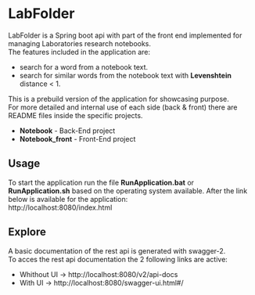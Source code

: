 # LabFolder

LabFolder is a Spring boot api with part of the front end implemented for managing Laboratories research notebooks.
<br>
The features included in the application are:
* search for a word from a notebook text.
* search for similar words from the notebook text with **Levenshtein** distance < 1.

This is a prebuild version of the application for showcasing purpose.<br>
For more detailed and internal use of each side (back & front) there are README files inside the specific projects.<br>
* **Notebook** - Back-End project
* **Notebook_front** - Front-End project

## Usage

To start the application run the file **RunApplication.bat** or **RunApplication.sh** based on the operating system available.
After the link below is available for the application:<br>
http://localhost:8080/index.html

## Explore

A basic documentation of the rest api is generated with swagger-2.<br>
To acces the rest api documentation the 2 following links are active:
* Whithout UI -> http://localhost:8080/v2/api-docs
* With UI     -> http://localhost:8080/swagger-ui.html#/
